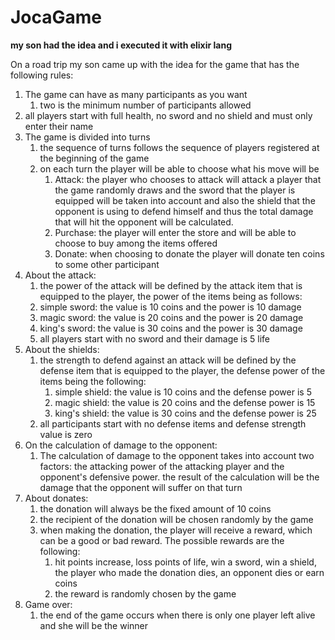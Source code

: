 # JocaGame

**my son had the idea and i executed it with elixir lang**

On a road trip my son came up with the idea for the game that has the following rules:

1. The game can have as many participants as you want
   1. two is the minimum number of participants allowed
2. all players start with full health, no sword and no shield and must only enter their name
3. The game is divided into turns
   1. the sequence of turns follows the sequence of players registered at the beginning of the game
   2. on each turn the player will be able to choose what his move will be
      1. Attack: the player who chooses to attack will attack a player that the game randomly draws and the sword that the player is equipped will be taken into account and also the shield that the opponent is using to defend himself and thus the total damage that will hit the opponent will be calculated.
      2. Purchase: the player will enter the store and will be able to choose to buy among the items offered
      3. Donate: when choosing to donate the player will donate ten coins to some other participant
4. About the attack:
    1. the power of the attack will be defined by the attack item that is equipped to the player, the power of the items being as follows:
      1.  simple sword: the value is 10 coins and the power is 10 damage
      1.  magic sword: the value is 20 coins and the power is 20 damage
      2.  king's sword: the value is 30 coins and the power is 30 damage
    2. all players start with no sword and their damage is 5 life
5. About the shields:
   1. the strength to defend against an attack will be defined by the defense item that is equipped to the player, the defense power of the items being the following:
      1. simple shield: the value is 10 coins and the defense power is 5
      2. magic shield: the value is 20 coins and the defense power is 15
      3. king's shield: the value is 30 coins and the defense power is 25
   2. all participants start with no defense items and defense strength value is zero
6. On the calculation of damage to the opponent:
   1. The calculation of damage to the opponent takes into account two factors: the attacking power of the attacking player and the opponent's defensive power. the result of the calculation will be the damage that the opponent will suffer on that turn
7. About donates:
   1. the donation will always be the fixed amount of 10 coins
   2. the recipient of the donation will be chosen randomly by the game
   3. when making the donation, the player will receive a reward, which can be a good or bad reward. The possible rewards are the following:
      1. hit points increase, loss points of life, win a sword, win a shield, the player who made the donation dies, an opponent dies or earn coins
      2. the reward is randomly chosen by the game
8. Game over:
   1. the end of the game occurs when there is only one player left alive and she will be the winner
